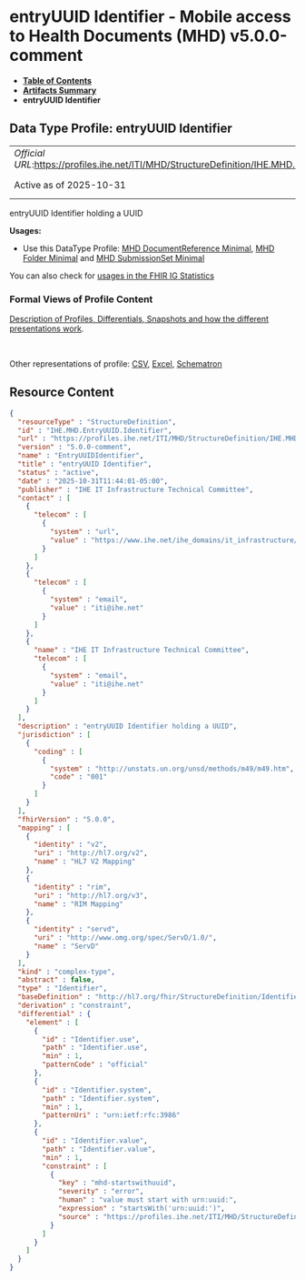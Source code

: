 # entryUUID Identifier - Mobile access to Health Documents (MHD) v5.0.0-comment

* [**Table of Contents**](toc.md)
* [**Artifacts Summary**](artifacts.md)
* **entryUUID Identifier**

## Data Type Profile: entryUUID Identifier 

| | |
| :--- | :--- |
| *Official URL*:https://profiles.ihe.net/ITI/MHD/StructureDefinition/IHE.MHD.EntryUUID.Identifier | *Version*:5.0.0-comment |
| Active as of 2025-10-31 | *Computable Name*:EntryUUIDIdentifier |

 
entryUUID Identifier holding a UUID 

**Usages:**

* Use this DataType Profile: [MHD DocumentReference Minimal](StructureDefinition-IHE.MHD.Minimal.DocumentReference.md), [MHD Folder Minimal](StructureDefinition-IHE.MHD.Minimal.Folder.md) and [MHD SubmissionSet Minimal](StructureDefinition-IHE.MHD.Minimal.SubmissionSet.md)

You can also check for [usages in the FHIR IG Statistics](https://packages2.fhir.org/xig/ihe.iti.mhd|current/StructureDefinition/IHE.MHD.EntryUUID.Identifier)

### Formal Views of Profile Content

 [Description of Profiles, Differentials, Snapshots and how the different presentations work](http://build.fhir.org/ig/FHIR/ig-guidance/readingIgs.html#structure-definitions). 

 

Other representations of profile: [CSV](StructureDefinition-IHE.MHD.EntryUUID.Identifier.csv), [Excel](StructureDefinition-IHE.MHD.EntryUUID.Identifier.xlsx), [Schematron](StructureDefinition-IHE.MHD.EntryUUID.Identifier.sch) 



## Resource Content

```json
{
  "resourceType" : "StructureDefinition",
  "id" : "IHE.MHD.EntryUUID.Identifier",
  "url" : "https://profiles.ihe.net/ITI/MHD/StructureDefinition/IHE.MHD.EntryUUID.Identifier",
  "version" : "5.0.0-comment",
  "name" : "EntryUUIDIdentifier",
  "title" : "entryUUID Identifier",
  "status" : "active",
  "date" : "2025-10-31T11:44:01-05:00",
  "publisher" : "IHE IT Infrastructure Technical Committee",
  "contact" : [
    {
      "telecom" : [
        {
          "system" : "url",
          "value" : "https://www.ihe.net/ihe_domains/it_infrastructure/"
        }
      ]
    },
    {
      "telecom" : [
        {
          "system" : "email",
          "value" : "iti@ihe.net"
        }
      ]
    },
    {
      "name" : "IHE IT Infrastructure Technical Committee",
      "telecom" : [
        {
          "system" : "email",
          "value" : "iti@ihe.net"
        }
      ]
    }
  ],
  "description" : "entryUUID Identifier holding a UUID",
  "jurisdiction" : [
    {
      "coding" : [
        {
          "system" : "http://unstats.un.org/unsd/methods/m49/m49.htm",
          "code" : "001"
        }
      ]
    }
  ],
  "fhirVersion" : "5.0.0",
  "mapping" : [
    {
      "identity" : "v2",
      "uri" : "http://hl7.org/v2",
      "name" : "HL7 V2 Mapping"
    },
    {
      "identity" : "rim",
      "uri" : "http://hl7.org/v3",
      "name" : "RIM Mapping"
    },
    {
      "identity" : "servd",
      "uri" : "http://www.omg.org/spec/ServD/1.0/",
      "name" : "ServD"
    }
  ],
  "kind" : "complex-type",
  "abstract" : false,
  "type" : "Identifier",
  "baseDefinition" : "http://hl7.org/fhir/StructureDefinition/Identifier",
  "derivation" : "constraint",
  "differential" : {
    "element" : [
      {
        "id" : "Identifier.use",
        "path" : "Identifier.use",
        "min" : 1,
        "patternCode" : "official"
      },
      {
        "id" : "Identifier.system",
        "path" : "Identifier.system",
        "min" : 1,
        "patternUri" : "urn:ietf:rfc:3986"
      },
      {
        "id" : "Identifier.value",
        "path" : "Identifier.value",
        "min" : 1,
        "constraint" : [
          {
            "key" : "mhd-startswithuuid",
            "severity" : "error",
            "human" : "value must start with urn:uuid:",
            "expression" : "startsWith('urn:uuid:')",
            "source" : "https://profiles.ihe.net/ITI/MHD/StructureDefinition/IHE.MHD.EntryUUID.Identifier"
          }
        ]
      }
    ]
  }
}

```
